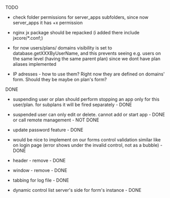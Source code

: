 

TODO

- check folder permissions for server_apps subfolders, since now server_apps it has +x permission

- nginx jx package should be repacked (i added there include jxcore/*.conf;)

- for now users/plans/ domains visibility is set to database.getXXXByUserName, and this prevents seeing  e.g. users on the same level (having the same parent plan)
    since we dont have plan aliases implemented

- IP adresses - how to use them? Right now they are defined on domains' form. Should they be maybe on plan's form?




DONE

- suspending user or plan should perform stopping an app only for this user/plan.
   for subplans it will be fired separately - DONE

- suspended user can only edit or delete. cannot add or start app - DONE
    or call remote management - NOT DONE

- update password feature - DONE

- would be nice to implement on our forms control validation similar like on login page
    (error shows under the invalid control, not as a bubble) - DONE


- header - remove - DONE
- window - remove - DONE
- tabbing for log file - DONE
- dynamic control list server's side for form's instance - DONE